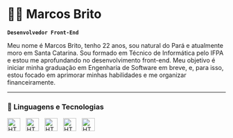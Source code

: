 # 👨‍💻 Marcos Brito

**`Desenvolvedor Front-End`**

Meu nome é Marcos Brito, tenho 22 anos, sou natural do Pará e atualmente moro em Santa Catarina. Sou formado em Técnico de Informática pelo IFPA e estou me aprofundando no desenvolvimento front-end. Meu objetivo é iniciar minha graduação em Engenharia de Software em breve, e, para isso, estou focado em aprimorar minhas habilidades e me organizar financeiramente.

---

### 🤖 Linguagens e Tecnologias

<img 
     align="left" 
    alt="HTML"
    title="HTML" 
    width="30px" 
    style="padding-right: 10px;"
    src="https://cdn.jsdelivr.net/gh/devicons/devicon@latest/icons/html5/html5-original.svg" 
/>
<img
     align="left" 
    alt="HTML"
    title="HTML" 
    width="30px" 
    style="padding-right: 10px;"
    src="https://cdn.jsdelivr.net/gh/devicons/devicon@latest/icons/css3/css3-original.svg" 
/>
<img 
 align="left" 
    alt="HTML"
    title="HTML" 
    width="30px" 
    style="padding-right: 10px;"
    src="https://cdn.jsdelivr.net/gh/devicons/devicon@latest/icons/javascript/javascript-original.svg" 
/>
<img 
 align="left" 
    alt="HTML"
    title="HTML" 
    width="30px" 
    style="padding-right: 10px;"
    src="https://cdn.jsdelivr.net/gh/devicons/devicon@latest/icons/react/react-original.svg" 
/>
<img 
 align="left" 
    alt="HTML"
    title="HTML" 
    width="30px" 
    style="padding-right: 10px;"
    src="https://cdn.jsdelivr.net/gh/devicons/devicon@latest/icons/tailwindcss/tailwindcss-original.svg" 
/>

<br/>
<br/>

          
          
                  
